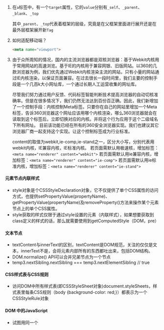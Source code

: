 1. 在`a`标签中，有一个`target`属性，它的`value`分别有`_self`、`_parent`、`_blank`、`_top`

   其中`_parent`、`_top`代表着框架的层级，究竟是在父框架里面进行展开还是在最外层框架展开新`Tag`

2. 如何适配移动端？

   ```html
   <meta name="viewport">
   ```

   

3. 由于众所周知的情况，国内的主流浏览器都是双核浏览器：基于Webkit内核用于常用网站的高速浏览。基于IE的内核用于兼容网银、旧版网站。以360的几款浏览器为例，我们优先通过Webkit内核渲染主流的网站，只有小量的网站通过IE内核渲染，以保证页面兼容。在过去很长一段时间里，我们主要的控制手段是一个几百k大小网址库，一个通过长期人工运营收集的网址库。

   尽管我们努力通过用户反馈、代码标签智能判断技术提高浏览器的自动切核准确率。但是在很多情况下，我们仍然无法达到百份百正确。因此，我们新增加了一个控制手段：内核控制Meta标签。只要你在自己的网站里增加一个Meta标签，告诉360浏览器这个网址应该用哪个内核渲染，哪么360浏览器就会在读取到这个标签后，立即切换对应的内核。并将这个行为应用于这个二级域名下所有网址。
   目前该功能已经在所有的360安全浏览器实现。我们也建议其它浏览器厂商一起支持这个实现。让这个控制标签成为行业标准。

   content的取值为webkit,ie-comp,ie-stand之一，区分大小写，分别代表用webkit内核，IE兼容内核，IE标准内核。
   若页面需默认用极速核，增加标签：`<meta name="renderer" content="webkit">`
   若页面需默认用ie兼容内核，增加标签：`<meta name="renderer" content="ie-comp">`
   若页面需默认用ie标准内核，增加标签：`<meta name="renderer" content="ie-stand">`

#### 元素节点内联样式

- style对象是个CSSStyleDeclaration对象，它不仅提供了单个CSS属性的访问方式，也提供setPropertyValue(propertyName)、getPropertyValue(propertyName)及removeProperty()方法来操作某个元素节点上的单个CSS属性。
- style获取的样式仅限于通过style设置的元素（内联样式），如果想要获取到class定义的样式的话，那么就需要使用到getComputedStyle（DOM，pre）

#### 文本节点

- textContent与innerText的区别，textContent是DOM规范，关注的仅仅是文本，innerText不是，会将元素内部所有的东西都吐出来，包括DOM结构。
- DOM.normalize() API可以合并兄弟节点为一个节点
- temp3.nextSibling.nextSibling === temp3.nextElementSibling   // true

#### CSS样式表与CSS规则

- 访问DOM中所有样式表(即CSSStyleSheet对象)document.styleSheets，样式表里每条CSS规则（body {background-color: red;}）都表示为一个CSSStyleRule对象

#### DOM 中的JavaScript

- 试图用同一个<script>元素引入外部JavaScript文件并且在它里面编写页面内联JavaScript，将导致该页面内联JavaScrpt被忽略，而引入的外部JavaScript文件会被下载并执行

- <script>元素支持一个加载事件处理程序（即onload），一旦外部JavaScript文件被加载并执行完毕，此回调即执行。同样的document.body.onload也支持

#### DOM事件概览

- 三种方式：1. HTML内联属性事件处理程序 2. 属性事件处理程序 3. addEventListener()方法布置事件回调。
- 传给事件监听函数的事件对象有个eventPhase属性，内含一个数字表示事件是在哪个阶段触发的.1表示在捕捉阶段，2表示在目标阶段，3表示在冒泡阶段。一般而言，开发者希望事件在冒泡阶段触发，从而对象的事件监听函数可以在事件沿DOM树往上冒泡之前处理掉。因此，addEventListener传的最后一个参数都是false值





### **HTML**

- 1.从规范的角度理解`HTML`，从分类和语义的角度使用标签
- 2.常用页面标签的默认样式、自带属性、不同浏览器的差异、处理浏览器兼容问题的方式
- 3.元信息类标签(`head`、`title`、`meta`)的使用目的和配置方法
- 4.`HTML5`离线缓存原理
- 5.可以使用`Canvas API`、`SVG`等绘制高性能的动画
